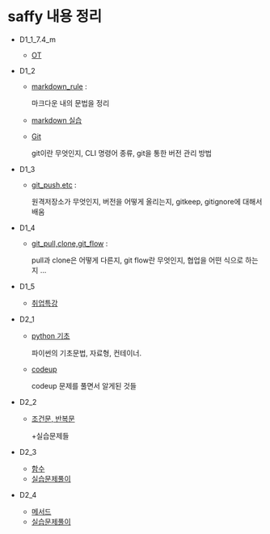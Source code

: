 # saffy 내용 정리

- D1_1_7.4_m

  - [OT](./D1_1/OT.md)

- D1_2
  - [markdown_rule](./D1_2/markdown_rule.md) :

    마크다운 내의 문법을 정리

  - [markdown 실습](./D1_2/markdown_practice_0705.md)

  - [Git](./D1_2/Git.md)

    git이란 무엇인지, CLI 명령어 종류, git을 통한 버전 관리 방법

- D1_3
  - [git_push,etc](./D1_3/D3_git_push,ignore,keep.md) : 

    원격저장소가 무엇인지, 버전을 어떻게 올리는지, gitkeep, gitignore에 대해서 배움

- D1_4
  - [git_pull,clone,git_flow](./D1_4/git_flow,etc.md) :
    
    pull과 clone은 어떻게 다른지, git flow란 무엇인지, 협업을 어떤 식으로 하는지 ...

- D1_5
  - [취업특강](./D1_5/취업특강.md)

- D2_1

  - [python 기초](./D2_1/python_1.md)

    파이썬의 기초문법, 자료형, 컨테이너. 

  - [codeup](./D2_1/codeup.md)

    codeup 문제를 풀면서 알게된 것들

- D2_2

  - [조건문, 반복문](./D2_2/python_2.md)

    +실습문제들 

- D2_3
  - [함수](./D2_3/python_3.md)
  - [실습문제풀이](./D_3/실습문제)
- D2_4
  - [메서드](./D2_4/python_4.md)
  - [실습문제풀이](./D2_4/실습문제)

